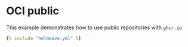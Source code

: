 # OCI public

This example demonstrates how to use public repositories with `ghcr.io`

```yaml title="helmwave.yml"
{% include "helmwave.yml" %}
```

